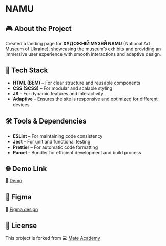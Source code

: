 # NAMU

## 🎮 About the Project
Created a landing page for **ХУДОЖНІЙ МУЗЕЙ NAMU** (National Art Museum of Ukraine), showcasing the museum’s exhibits and providing an immersive user experience with smooth interactions and adaptive design.

## 🚀 Tech Stack
- **HTML (BEM)** – For clear structure and reusable components
- **CSS (SCSS)** – For modular and scalable styling
- **JS** – For dynamic features and interactivity
- **Adaptive** – Ensures the site is responsive and optimized for different devices

## 🛠️ Tools & Dependencies
- **ESLint** – For maintaining code consistency
- **Jest** – For unit and functional testing
- **Prettier** – For automatic code formatting
- **Parcel** – Bundler for efficient development and build process

## 🌐 Demo Link
🔗 [Demo](https://AndriiZakharenko.github.io/namu/)
  
## 🎨 Figma
🔗 [Figma design](https://www.figma.com/file/cRBCqE06cDrY3s4jX7h3iY/%D0%9D%D0%90%D0%9C%D0%A3-(Edit)?node-id=0%3A1)

## 📜 License
This project is forked from 💻 [Mate Academy](https://github.com/mate-academy/Museum)
